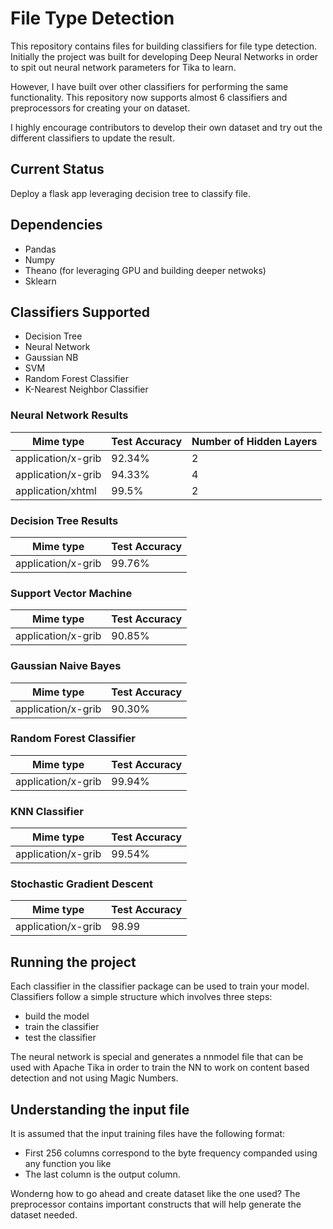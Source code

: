 # File Type Detection

This repository contains files for building classifiers for file type detection. Initially the project was built for developing Deep Neural Networks in order to spit out neural network parameters for Tika to learn.

However, I  have built over other classifiers for performing the same functionality. This repository now supports almost 6 classifiers and preprocessors for creating your on dataset.

I highly encourage contributors to develop their own dataset and try out the different classifiers to update the result.

## Current Status

Deploy a flask app leveraging decision tree to classify file.

## Dependencies

- Pandas
- Numpy
- Theano (for leveraging GPU and building deeper netwoks)
- Sklearn

## Classifiers Supported

- Decision Tree
- Neural Network
- Gaussian NB
- SVM
- Random Forest Classifier
- K-Nearest Neighbor Classifier

### Neural Network Results

| Mime type     		  | Test Accuracy     | Number of Hidden Layers      
| ------------------------|:------------------|:-----------------------
| application/x-grib      | 92.34%			  |  2
| application/x-grib   	  | 94.33%			  |  4
| application/xhtml  	  | 99.5%			  |  2

### Decision Tree Results

| Mime type               | Test Accuracy     
|-------------------------|:------------------
| application/x-grib      | 99.76%

### Support Vector Machine

| Mime type               | Test Accuracy     
|-------------------------|:------------------
| application/x-grib      | 90.85%

### Gaussian Naive Bayes

| Mime type               | Test Accuracy     
|-------------------------|:------------------
| application/x-grib      | 90.30%

### Random Forest Classifier

| Mime type               | Test Accuracy     
|-------------------------|:------------------
| application/x-grib      | 99.94%

### KNN Classifier

| Mime type               | Test Accuracy     
|-------------------------|:------------------
| application/x-grib      | 99.54%

### Stochastic Gradient Descent

| Mime type               | Test Accuracy     
|-------------------------|:------------------
| application/x-grib      | 98.99

## Running the project

Each classifier in the classifier package can be used to train your model. Classifiers follow a simple structure which involves three steps:
- build the model
- train the classifier
- test the classifier

The neural network is special and generates a nnmodel file that can be used with Apache Tika in order to train the NN to work on content based detection and not using Magic Numbers.

## Understanding the input file

It is assumed that the input training files have the following format:
- First 256 columns correspond to the byte frequency companded using any function you like
- The last column is the output column.

Wonderng how to go ahead and create dataset like the one used? The preprocessor contains important constructs that will help generate the dataset needed.
